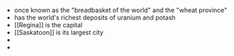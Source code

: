 - once known as the "breadbasket of the world" and the "wheat province"
- has the world's richest deposits of uranium and potash
- [[Regina]] is the capital
- [[Saskatoon]] is its largest city
-
-